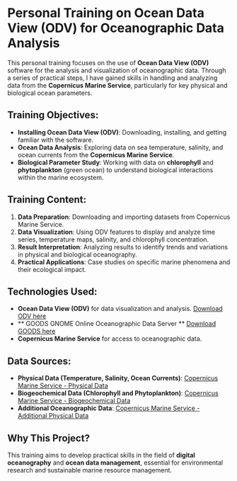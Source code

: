 # Personal Training on Ocean Data View (ODV) for Oceanographic Data Analysis

This personal training focuses on the use of **Ocean Data View (ODV)** software for the analysis and visualization of oceanographic data. Through a series of practical steps, I have gained skills in handling and analyzing data from the **Copernicus Marine Service**, particularly for key physical and biological ocean parameters.

## Training Objectives:
- **Installing Ocean Data View (ODV)**: Downloading, installing, and getting familiar with the software.
- **Ocean Data Analysis**: Exploring data on sea temperature, salinity, and ocean currents from the **Copernicus Marine Service**.
- **Biological Parameter Study**: Working with data on **chlorophyll** and **phytoplankton** (green ocean) to understand biological interactions within the marine ecosystem.

## Training Content:
1. **Data Preparation**: Downloading and importing datasets from Copernicus Marine Service.
2. **Data Visualization**: Using ODV features to display and analyze time series, temperature maps, salinity, and chlorophyll concentration.
3. **Result Interpretation**: Analyzing results to identify trends and variations in physical and biological oceanography.
4. **Practical Applications**: Case studies on specific marine phenomena and their ecological impact.

## Technologies Used:
- **Ocean Data View (ODV)** for data visualization and analysis. [Download ODV here](https://odv.awi.de/)
- ** GOODS GNOME Online Oceanographic Data Server **  [Download GOODS here](https://gnome.orr.noaa.gov/goods/tools/GSHHS/coast_subset)
- **Copernicus Marine Service** for access to oceanographic data.

## Data Sources:
- **Physical Data (Temperature, Salinity, Ocean Currents)**: [Copernicus Marine Service - Physical Data](https://data.marine.copernicus.eu/product/GLOBAL_ANALYSISFORECAST_PHY_001_024/download)
- **Biogeochemical Data (Chlorophyll and Phytoplankton)**: [Copernicus Marine Service - Biogeochemical Data](https://data.marine.copernicus.eu/product/GLOBAL_ANALYSISFORECAST_BGC_001_028/download?dataset=cmems_mod_glo_bgc-pft_anfc_0.25deg_P1D-m_202311)
- **Additional Oceanographic Data**: [Copernicus Marine Service - Additional Physical Data](https://data.marine.copernicus.eu/product/GLOBAL_ANALYSISFORECAST_PHY_001_024/download?dataset=cmems_mod_glo_phy-so_anfc_0.083deg_P1D-m_202406)

## Why This Project?
This training aims to develop practical skills in the field of **digital oceanography** and **ocean data management**, essential for environmental research and sustainable marine resource management.
